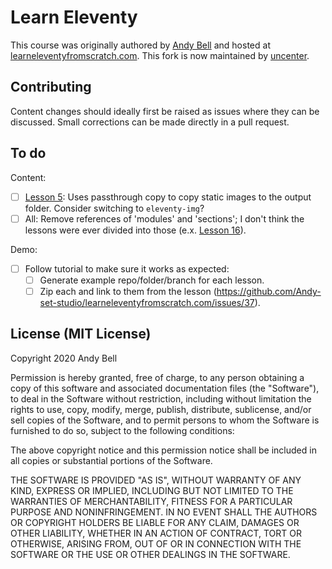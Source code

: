 # Learn Eleventy

This course was originally authored by [Andy Bell](https://github.com/Andy-set-studio) and hosted at [learneleventyfromscratch.com](https://learneleventyfromscratch.com/).
This fork is now maintained by [uncenter](https://github.com/uncenter/).

## Contributing

Content changes should ideally first be raised as issues where they can be discussed. Small corrections can be made directly in a pull request.

## To do

Content:

- [ ] [Lesson 5](/5.md): Uses passthrough copy to copy static images to the output folder. Consider switching to `eleventy-img`?
- [ ] All: Remove references of 'modules' and 'sections'; I don't think the lessons were ever divided into those (e.x. [Lesson 16](/16.md)).

Demo:

- [ ] Follow tutorial to make sure it works as expected:
  - [ ] Generate example repo/folder/branch for each lesson.
  - [ ] Zip each and link to them from the lesson (https://github.com/Andy-set-studio/learneleventyfromscratch.com/issues/37).

## License (MIT License)

Copyright 2020 Andy Bell

Permission is hereby granted, free of charge, to any person obtaining a copy of this software and associated documentation files (the "Software"), to deal in the Software without restriction, including without limitation the rights to use, copy, modify, merge, publish, distribute, sublicense, and/or sell copies of the Software, and to permit persons to whom the Software is furnished to do so, subject to the following conditions:

The above copyright notice and this permission notice shall be included in all copies or substantial portions of the Software.

THE SOFTWARE IS PROVIDED "AS IS", WITHOUT WARRANTY OF ANY KIND, EXPRESS OR IMPLIED, INCLUDING BUT NOT LIMITED TO THE WARRANTIES OF MERCHANTABILITY, FITNESS FOR A PARTICULAR PURPOSE AND NONINFRINGEMENT. IN NO EVENT SHALL THE AUTHORS OR COPYRIGHT HOLDERS BE LIABLE FOR ANY CLAIM, DAMAGES OR OTHER LIABILITY, WHETHER IN AN ACTION OF CONTRACT, TORT OR OTHERWISE, ARISING FROM, OUT OF OR IN CONNECTION WITH THE SOFTWARE OR THE USE OR OTHER DEALINGS IN THE SOFTWARE.
